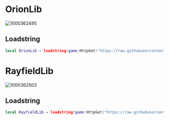# OrionLib
![1000362495](https://github.com/user-attachments/assets/dfece8e5-531a-487b-a31d-c4128a6ed549)

## Loadstring
```lua
local OrionLib = loadstring(game:HttpGet("https://raw.githubusercontent.com/Nevcit/UI-Library/main/Loadstring/FluentLib"))()
```

# RayfieldLib
![1000362503](https://github.com/user-attachments/assets/f8a28dc1-d0ee-44ed-b597-ca9760f3d9a1)

## Loadstring
```lua
local RayfieldLib = loadstring(game:HttpGet("https://raw.githubusercontent.com/Nevcit/UI-Library/main/Loadstring/RayfieldLib"))()
```
